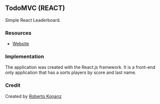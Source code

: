 ## TodoMVC (REACT)

Simple React Leaderboard.

### Resources

* [Website](https://pga-leaderboard.herokuapp.com/)

### Implementation

The application was created with the React.js framework. It is a front-end only application that has a sorts players by score and last name.

### Credit

Created by [Roberto Konanz](https://github.com/rxkonanz)